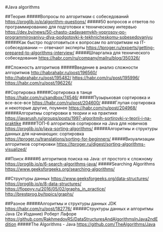 #Java algorithms

##Теория
#####Вопросы по алгоритмам с собеседований
https://proglib.io/p/algorithm-questions/
#####50 вопросов и ответов по программированию для подготовки к техническому интервью
https://dev.by/news/50-chasto-zadavaemykh-voprosov-po-programmirovaniyu-dlya-podgotovki-k-tekhnicheskomu-sobesedovaniyu
#####Как быстро подготовиться к вопросам по алгоритмам на IT-собеседовании — отвечают эксперты
https://tproger.ru/experts/getting-prepared-to-algorithms-interview/
#####Шпаргалка для технического собеседования
https://habr.com/ru/company/mailru/blog/350326/

##Сложность алгоритмов
#####Введение в анализ сложности алгоритмов
http://habrahabr.ru/post/196560/
http://habrahabr.ru/post/195482/
https://habr.com/ru/post/195996/
https://habr.com/ru/post/196226/

##Сортировка
#####Сортировка в танце
https://habr.com/ru/sandbox/74546/
#####Пузырьковая сортировка и все-все-все
https://habr.com/ru/post/204600/
#####Глупая сортировка и некоторые другие, поумнее
https://habr.com/ru/post/204968/
#####Алгоритмы сортировки в теории и на практике
https://javarush.ru/groups/posts/1997-algoritmih-sortirovki-v-teorii-i-na-praktike
#####ТОП-6 алгоритмов сортировки на Java для новичков
https://proglib.io/p/java-sorting-algorithms/
#####Алгоритмы и структуры данных для начинающих: сортировка
https://tproger.ru/translations/sorting-for-beginners/
#####Визуализации алгоритмов сортировки
https://tproger.ru/digest/sorting-algorithms-visualized/

##Поиск
#####6 алгоритмов поиска на Java: от простого к сложному
https://proglib.io/p/6-search-algorithms-java/
#####Searching Algorithms
https://www.geeksforgeeks.org/searching-algorithms/

##Структуры данных
https://www.geeksforgeeks.org/data-structures/
https://proglib.io/p/8-data-structures/
https://floppyy.ru/2016/05/02/graphs_in_practice/
http://brestprog.by/topics/graphs/		

##Разное
#####Алгоритмы и структуры данных JDK
https://habr.com/ru/post/182776/
#####Структуры данных и алгоритмы Java (2е Издание) Роберт Лафоре
https://github.com/RakhmedovRS/DataStructuresAndAlgorithmsInJava2ndEdition
#####The Algorithms - Java
https://github.com/TheAlgorithms/Java
